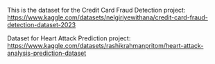 This is the dataset for the Credit Card Fraud Detection project: https://www.kaggle.com/datasets/nelgiriyewithana/credit-card-fraud-detection-dataset-2023

Dataset for Heart Attack Prediction project: https://www.kaggle.com/datasets/rashikrahmanpritom/heart-attack-analysis-prediction-dataset
